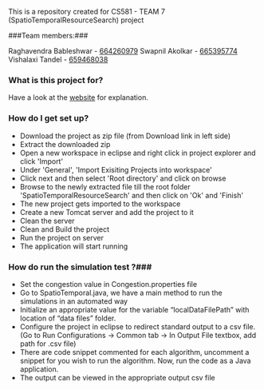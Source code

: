 This is a repository created for CS581 - TEAM 7 (SpatioTemporalResourceSearch) project

###Team members:###

Raghavendra Bableshwar - [664260979](https://raghavendrabableshwar.wordpress.com/)
Swapnil Akolkar - [665395774](https://www.linkedin.com/in/sakolk/)
Vishalaxi Tandel - [659468038](https://www.linkedin.com/in/vishalaxivtandel/) 

### What is this project for? ###

Have a look at the [website](https://raghavendrabableshwarblog.wordpress.com/2017/02/26/spatio-temporal-resource-search/) for explanation.

### How do I get set up? ###

* Download the project as zip file (from Download link in left side)
* Extract the downloaded zip
* Open a new workspace in eclipse and right click in project explorer and click 'Import'
* Under 'General', 'Import Exisiting Projects into workspace'
* Click next and then select 'Root directory' and click on browse
* Browse to the newly extracted file till the root folder 'SpatioTemporalResourceSearch' and then click on 'Ok' and 'Finish'
* The new project gets imported to the workspace
* Create a new Tomcat server and add the project to it
* Clean the server
* Clean and Build the project
* Run the project on server
* The application will start running


### How do run the simulation test ?###
* Set the congestion value in Congestion.properties file
* Go to SpatioTemporal.java, we have a main method to run the simulations in an automated way
* Initialize an appropriate value for the variable “localDataFilePath” with location of “data files” folder.
* Configure the project in eclipse to redirect standard output to a csv file. (Go to Run Configurations -> Common tab -> In Output File textbox, add path for .csv file)
* There are code snippet commented for each algorithm, uncomment a snippet for you wish to run the algorithm. Now, run the code as a Java application.
* The output can be viewed in the appropriate output csv file